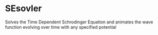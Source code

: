 # SEsovler
Solves the Time Dependent Schrodinger Equation and animates the wave function evolving over time with any specified potential
